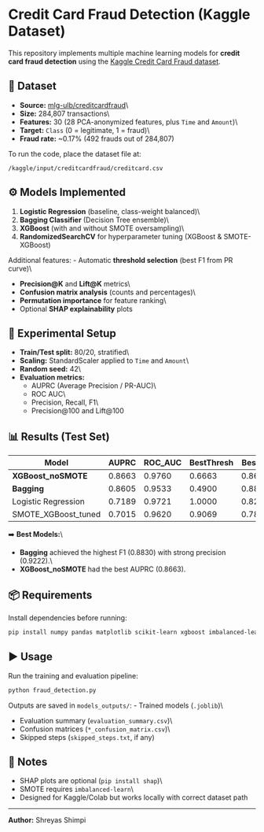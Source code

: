 # Credit Card Fraud Detection (Kaggle Dataset)

This repository implements multiple machine learning models for **credit
card fraud detection** using the [Kaggle Credit Card Fraud
dataset](https://www.kaggle.com/datasets/mlg-ulb/creditcardfraud).

## 📂 Dataset

-   **Source:**
    [mlg-ulb/creditcardfraud](https://www.kaggle.com/datasets/mlg-ulb/creditcardfraud)\
-   **Size:** 284,807 transactions\
-   **Features:** 30 (28 PCA-anonymized features, plus `Time` and
    `Amount`)\
-   **Target:** `Class` (0 = legitimate, 1 = fraud)\
-   **Fraud rate:** \~0.17% (492 frauds out of 284,807)

To run the code, place the dataset file at:

    /kaggle/input/creditcardfraud/creditcard.csv

## ⚙️ Models Implemented

1.  **Logistic Regression** (baseline, class-weight balanced)\
2.  **Bagging Classifier** (Decision Tree ensemble)\
3.  **XGBoost** (with and without SMOTE oversampling)\
4.  **RandomizedSearchCV** for hyperparameter tuning (XGBoost &
    SMOTE-XGBoost)

Additional features: - Automatic **threshold selection** (best F1 from
PR curve)\
- **Precision@K** and **Lift@K** metrics\
- **Confusion matrix analysis** (counts and percentages)\
- **Permutation importance** for feature ranking\
- Optional **SHAP explainability** plots

## 🧪 Experimental Setup

-   **Train/Test split:** 80/20, stratified\
-   **Scaling:** StandardScaler applied to `Time` and `Amount`\
-   **Random seed:** 42\
-   **Evaluation metrics:**
    -   AUPRC (Average Precision / PR-AUC)\
    -   ROC AUC\
    -   Precision, Recall, F1\
    -   Precision@100 and Lift@100

## 📊 Results (Test Set)

| Model                | AUPRC  | ROC_AUC | BestThresh | BestF1 | Precision | Recall | F1    | Precision@100 | Lift@100 |
|-----------------------|--------|---------|------------|--------|-----------|--------|-------|---------------|----------|
| **XGBoost_noSMOTE**   | 0.8663 | 0.9760  | 0.6663     | 0.8646 | 0.8737    | 0.8469 | 0.8601 | 0.8300        | 482.43   |
| **Bagging**           | 0.8605 | 0.9533  | 0.4900     | 0.8877 | 0.9222    | 0.8469 | 0.8830 | 0.8500        | 494.05   |
| Logistic Regression   | 0.7189 | 0.9721  | 1.0000     | 0.8247 | 0.8247    | 0.8163 | 0.8205 | 0.8000        | 464.99   |
| SMOTE_XGBoost_tuned   | 0.7015 | 0.9620  | 0.9069     | 0.7876 | 0.7600    | 0.7755 | 0.7677 | 0.7600        | 441.74   |


➡️ **Best Models:**\
- **Bagging** achieved the highest F1 (0.8830) with strong precision
(0.9222).\
- **XGBoost_noSMOTE** had the best AUPRC (0.8663).

## 📦 Requirements

Install dependencies before running:

``` bash
pip install numpy pandas matplotlib scikit-learn xgboost imbalanced-learn shap seaborn joblib
```

## ▶️ Usage

Run the training and evaluation pipeline:

``` bash
python fraud_detection.py
```

Outputs are saved in `models_outputs/`: - Trained models (`.joblib`)\
- Evaluation summary (`evaluation_summary.csv`)\
- Confusion matrices (`*_confusion_matrix.csv`)\
- Skipped steps (`skipped_steps.txt`, if any)

## 📌 Notes

-   SHAP plots are optional (`pip install shap`)\
-   SMOTE requires `imbalanced-learn`\
-   Designed for Kaggle/Colab but works locally with correct dataset
    path

------------------------------------------------------------------------

**Author:** Shreyas Shimpi
